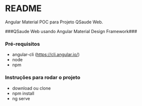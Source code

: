 # README #

Angular Material POC para Projeto QSaude Web.

###QSaude Web usando Angular Material Design Framework###


### Pré-requisitos ###

* angular-cli (https://cli.angular.io/)
* node
* npm

### Instruções para rodar o projeto ###

* download ou clone
* npm install
* ng serve

